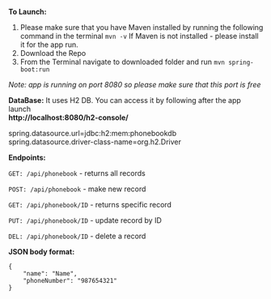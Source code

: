 **To Launch:**
1. Please make sure that you have Maven installed by running the following command in the terminal
   `mvn -v`
   If Maven is not installed - please install it for the app run.
2. Download the Repo
3. From the Terminal navigate to downloaded folder and run
   `mvn spring-boot:run`

_Note: app is running on port 8080 so please make sure that this port is free_

**DataBase:**
It uses H2 DB. You can access it by following after the app launch  
**http://localhost:8080/h2-console/**

spring.datasource.url=jdbc:h2:mem:phonebookdb
spring.datasource.driver-class-name=org.h2.Driver


**Endpoints:**

`GET: /api/phonebook` - returns all records

`POST: /api/phonebook` - make new record

`GET: /api/phonebook/ID` - returns specific record

`PUT: /api/phonebook/ID` - update record by ID

`DEL: /api/phonebook/ID` - delete a record

**JSON body format:**

```
{
    "name": "Name",
    "phoneNumber": "987654321"
}
```
